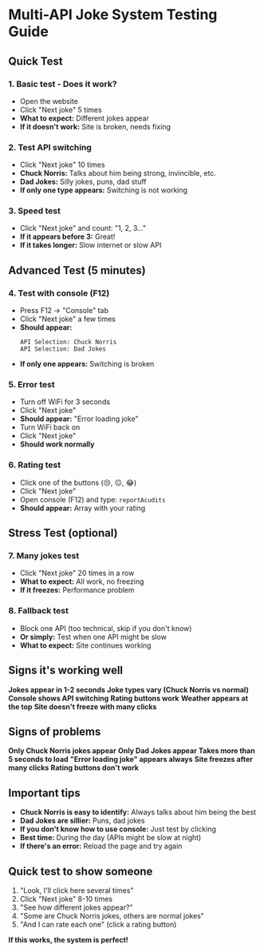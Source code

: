 # Multi-API Joke System Testing Guide

## Quick Test

### 1. Basic test - Does it work?
- Open the website
- Click "Next joke" 5 times
- **What to expect:** Different jokes appear
- **If it doesn't work:** Site is broken, needs fixing

### 2. Test API switching
- Click "Next joke" 10 times
- **Chuck Norris:** Talks about him being strong, invincible, etc.
- **Dad Jokes:** Silly jokes, puns, dad stuff
- **If only one type appears:** Switching is not working

### 3. Speed test
- Click "Next joke" and count: "1, 2, 3..."
- **If it appears before 3:** Great!
- **If it takes longer:** Slow internet or slow API

## Advanced Test (5 minutes)

### 4. Test with console (F12)
- Press F12 → "Console" tab
- Click "Next joke" a few times
- **Should appear:**
  ```
  API Selection: Chuck Norris
  API Selection: Dad Jokes
  ```
- **If only one appears:** Switching is broken

### 5. Error test
- Turn off WiFi for 3 seconds
- Click "Next joke"
- **Should appear:** "Error loading joke"
- Turn WiFi back on
- Click "Next joke"
- **Should work normally**

### 6. Rating test
- Click one of the buttons (😒, 😐, 😂)
- Click "Next joke"
- Open console (F12) and type: `reportAcudits`
- **Should appear:** Array with your rating

## Stress Test (optional)

### 7. Many jokes test
- Click "Next joke" 20 times in a row
- **What to expect:** All work, no freezing
- **If it freezes:** Performance problem

### 8. Fallback test
- Block one API (too technical, skip if you don't know)
- **Or simply:** Test when one API might be slow
- **What to expect:** Site continues working

## Signs it's working well

**Jokes appear in 1-2 seconds**
**Joke types vary (Chuck Norris vs normal)**
**Console shows API switching**
**Rating buttons work**
**Weather appears at the top**
**Site doesn't freeze with many clicks**

## Signs of problems

**Only Chuck Norris jokes appear**
**Only Dad Jokes appear**
**Takes more than 5 seconds to load**
**"Error loading joke" appears always**
**Site freezes after many clicks**
**Rating buttons don't work**

## Important tips

- **Chuck Norris is easy to identify:** Always talks about him being the best
- **Dad Jokes are sillier:** Puns, dad jokes
- **If you don't know how to use console:** Just test by clicking
- **Best time:** During the day (APIs might be slow at night)
- **If there's an error:** Reload the page and try again

## Quick test to show someone

1. "Look, I'll click here several times"
2. Click "Next joke" 8-10 times
3. "See how different jokes appear?"
4. "Some are Chuck Norris jokes, others are normal jokes"
5. "And I can rate each one" (click a rating button)

**If this works, the system is perfect!**